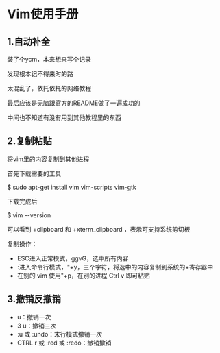 # Vim使用手册

## 1.自动补全

装了个ycm，本来想来写个记录

发现根本记不得来时的路

太混乱了，依托依托的网络教程

最后应该是无脑跟官方的README做了一遍成功的

中间也不知道有没有用到其他教程里的东西

## 2.复制粘贴

将vim里的内容复制到其他进程

首先下载需要的工具

$ sudo apt-get install vim vim-scripts vim-gtk

下载完成后

$ vim --version

可以看到 +clipboard 和 +xterm_clipboard ，表示可支持系统剪切板

复制操作：
* ESC进入正常模式，ggvG，选中所有内容
* :进入命令行模式，"+y，三个字符，将选中的内容复制到系统的+寄存器中
* 在别的 vim 使用"+p，在别的进程 Ctrl v 即可粘贴

## 3.撤销反撤销
* u：撤销一次
* 3 u：撤销三次
* :u 或 :undo：末行模式撤销一次
* CTRL r 或 :red 或 :redo：撤销撤销
